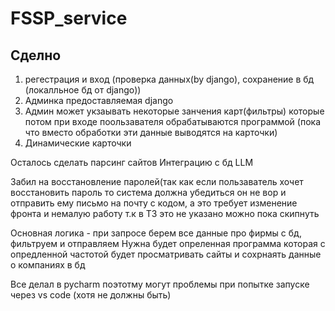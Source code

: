 # FSSP_service
## Сделно
1. регестрация и вход (проверка данных(by django), сохранение в бд (локалльное бд от django))
2. Админка предоставляемая django
3. Админ может укзаывать некоторые занчения карт(фильтры) которые потом при входе поользавателя обрабатываются программой
  (пока что вместо обработки эти данные выводятся на карточки)
5. Динамические карточки

Осталось сделать парсинг сайтов
Интеграцию с бд
LLM

Забил на восстановление паролей(так как если пользаватель хочет восстановить пароль то система должна убедиться он не вор
и отправить ему письмо на почту с кодом, а это требует изменение фронта и немалую работу т.к в ТЗ это не указано можно пока скипнуть

Основная логика - при запросе берем все данные про фирмы с бд, фильтруем и отправляем
Нужна будет опреленная программа которая с опредленной частотой будет просматривать сайты и сохрнаять данные о компаниях в бд

Все делал в pycharm поэтотму могут проблемы при попытке запуске через vs code (хотя не должны быть)
